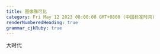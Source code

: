 ```yaml
---
title: 图像雅可比
category: Fri May 12 2023 08:00:00 GMT+0800 (中国标准时间)
renderNumberedHeading: true
grammar_cjkRuby: true
---
```



大时代